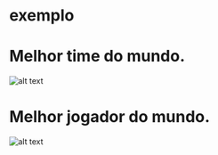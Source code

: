 # exemplo
# Melhor time do mundo.
![alt text](image-1.png)

# Melhor jogador do mundo.
![alt text](image-2.png)
